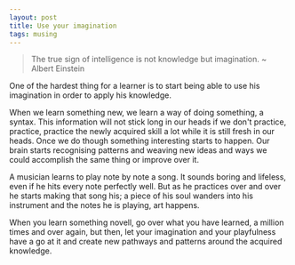 ```yaml
---
layout: post
title: Use your imagination
tags: musing
---
```

> The true sign of intelligence is not knowledge but imagination. ~ Albert Einstein

One of the hardest thing for a learner is to start being able to use his imagination in order to apply his knowledge. 

When we learn something new, we learn a way of doing something, a syntax. This information will not stick long in our heads if we don't practice, practice, practice the newly acquired skill a lot while it is still fresh in our heads. Once we do though something interesting starts to happen. Our brain starts recognising patterns and weaving new ideas and ways we could accomplish the same thing or improve over it.

A musician learns to play note by note a song. It sounds boring and lifeless, even if he hits every note perfectly well. But as he practices over and over he starts making that song his; a piece of his soul wanders into his instrument and the notes he is playing, art happens.

When you learn something novell, go over what you have learned, a million times and over again, but then, let your imagination and your playfulness have a go at it and create new pathways and patterns around the acquired knowledge.
